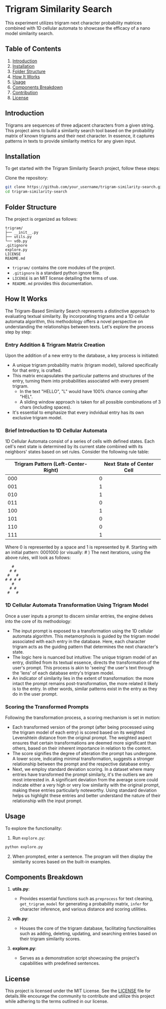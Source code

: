 # Trigram Similarity Search

This experiment utilizes trigram next character probability matrices combined with 1D cellular automata to showcase the efficacy of a nano model similarity search.

## Table of Contents
1. [Introduction](#introduction)
2. [Installation](#installation)
3. [Folder Structure](#folder-structure)
4. [How It Works](#how-it-works)
4. [Usage](#usage)
5. [Components Breakdown](#components-breakdown)
6. [Contribution](#contribution)
7. [License](#license)

## Introduction
Trigrams are sequences of three adjacent characters from a given string. This project aims to build a similarity search tool based on the probability matrix of known trigrams and their next character. In essence, it captures patterns in texts to provide similarity metrics for any given input.

## Installation
To get started with the Trigram Similarity Search project, follow these steps:

Clone the repository:
```bash
git clone https://github.com/your_username/trigram-similarity-search.git
cd trigram-similarity-search
```

## Folder Structure
The project is organized as follows:
```
trigram/
├── __init__.py
├── utils.py
└── vdb.py
.gitignore
explore.py
LICENSE
README.md
```

- `trigram/` contains the core modules of the project.
- `.gitignore` is a standard python ignore file.
- `LICENSE` is an MIT license detailing the terms of use.
- `README.md` provides this documentation.

## How It Works
The Trigram-Based Similarity Search represents a distinctive approach to evaluating textual similarity. By incorporating trigrams and a 1D cellular automata algorithm, this methodology offers a novel perspective on understanding the relationships between texts. Let's explore the process step by step:

### Entry Addition & Trigram Matrix Creation
Upon the addition of a new entry to the database, a key process is initiated:
- A unique trigram probability matrix (trigram model), tailored specifically for that entry, is crafted.
- This matrix encapsulates the particular patterns and structures of the entry, turning them into probabilities associated with every present trigram.
    - In the text "HELLO", "L" would have 100% chance coming after "HEL".
    - A sliding window approach is taken for all possible combinations of 3 chars (including spaces).
- It's essential to emphasize that every indvidual entry has its own exclusive trigram model.


### Brief Introduction to 1D Cellular Automata

1D Cellular Automata consist of a series of cells with defined states. Each cell's next state is determined by its current state combined with its neighbors' states based on set rules. Consider the following rule table:

| Trigram Pattern (Left-Center-Right) | Next State of Center Cell |
|------------------------------------|---------------------------|
| 000                                | 0                         |
| 001                                | 1                         |
| 010                                | 1                         |
| 011                                | 0                         |
| 100                                | 1                         |
| 101                                | 0                         |
| 110                                | 0                         |
| 111                                | 1                         |

Where 0 is represented by a space and 1 is represented by #.
Starting with an initial pattern: 0001000 (or visually: # )
The next iterations, using the above rules, will look as follows:
```
   #   
  # #  
 #   # 
# # # #
   #   
  # #  
 #   # 
```

### 1D Cellular Automata Transformation Using Trigram Model
Once a user inputs a prompt to discern similar entries, the engine delves into the core of its methodology:
- The input prompt is exposed to a transformation using the 1D cellular automata algorithm. This metamorphosis is guided by the trigram model associated with each entry in the database. Here, each character trigram acts as the guiding pattern that determines the next character's state.
- The logic here is nuanced but intuitive: The unique trigram model of an entry, distilled from its textual essence, directs the transformation of the user's prompt. This process is akin to 'seeing' the user's text through the 'lens' of each database entry's trigram model.
- An indicator of similarity lies in the extent of transformation: the more intact the prompt remains post-transformation, the more related it likely is to the entry. In other words, similar patterns exist in the entry as they do in the user prompt.

### Scoring the Transformed Prompts

Following the transformation process, a scoring mechanism is set in motion:
- Each transformed version of the prompt (after being processed using the trigram model of each entry) is scored based on its weighted Levenshtein distance from the original prompt. The weighted aspect ensures that certain transformations are deemed more significant than others, based on their inherent importance in relation to the content.
- The score signifies the degree of alteration the prompt has undergone. A lower score, indicating minimal transformation, suggests a stronger relationship between the prompt and the respective database entry.
- Next, we employ standard deviation scoring. In a dataset where many entries have transformed the prompt similarly, it's the outliers we are most interested in. A significant deviation from the average score could indicate either a very high or very low similarity with the original prompt, making these entries particularly noteworthy. Using standard deviation helps us highlight these entries and better understand the nature of their relationship with the input prompt.

## Usage
To explore the functionality:

1. Run `explore.py`:
```bash
python explore.py
```

2. When prompted, enter a sentence. The program will then display the similarity scores based on the built-in examples.

## Components Breakdown

1. **utils.py**: 
    - Provides essential functions such as `preprocess` for text cleaning, `get_trigram_model` for generating a probability matrix, `infer` for character inference, and various distance and scoring utilities.
   
2. **vdb.py**: 
    - Houses the core of the trigram database, facilitating functionalities such as adding, deleting, updating, and searching entries based on their trigram similarity scores.

3. **explore.py**: 
    - Serves as a demonstration script showcasing the project's capabilities with predefined sentences.

## License
This project is licensed under the MIT License. See the [LICENSE](LICENSE) file for details.We encourage the community to contribute and utilize this project while adhering to the terms outlined in our license.